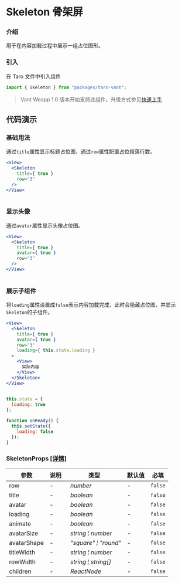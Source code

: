# Skeleton 骨架屏

### 介绍

用于在内容加载过程中展示一组占位图形。

### 引入

在 Taro 文件中引入组件

```js
import { Skeleton } from "packages/taro-vant"; 
```

> Vant Weapp 1.0 版本开始支持此组件，升级方式参见[快速上手](#/quickstart)

## 代码演示

### 基础用法

通过`title`属性显示标题占位图，通过`row`属性配置占位段落行数。

```jsx
<View>
  <Skeleton
    title={ true }
    row="3"
  />
</View>
 
```

### 显示头像

通过`avatar`属性显示头像占位图。

```jsx
<View>
  <Skeleton
    title={ true }
    avatar={ true }
    row="3"
  />
</View>
 
```

### 展示子组件

将`loading`属性设置成`false`表示内容加载完成，此时会隐藏占位图，并显示`Skeleton`的子组件。

```jsx
<View>
  <Skeleton
    title={ true }
    avatar={ true }
    row="3"
    loading={ this.state.loading }
  >
    <View>
      实际内容
    </View>
  </Skeleton>
</View>
 
```

```js
this.state = {
  loading: true
};

function onReady() {
  this.setState({
    loading: false
  });
} 
```
### SkeletonProps [[详情]](https://github.com/AntmJS/vantui/tree/main/packages/vantui/types/skeleton.d.ts)   

| 参数 | 说明 | 类型 | 默认值 | 必填 |
| --- | --- | --- | --- | --- |
| row | - | _&nbsp;&nbsp;number<br/>_ | - | `false` |
| title | - | _&nbsp;&nbsp;boolean<br/>_ | - | `false` |
| avatar | - | _&nbsp;&nbsp;boolean<br/>_ | - | `false` |
| loading | - | _&nbsp;&nbsp;boolean<br/>_ | - | `false` |
| animate | - | _&nbsp;&nbsp;boolean<br/>_ | - | `false` |
| avatarSize | - | _&nbsp;&nbsp;string&nbsp;&brvbar;&nbsp;number<br/>_ | - | `false` |
| avatarShape | - | _&nbsp;&nbsp;"square"&nbsp;&brvbar;&nbsp;"round"<br/>_ | - | `false` |
| titleWidth | - | _&nbsp;&nbsp;string&nbsp;&brvbar;&nbsp;number<br/>_ | - | `false` |
| rowWidth | - | _&nbsp;&nbsp;string&nbsp;&brvbar;&nbsp;string[]<br/>_ | - | `false` |
| children | - | _&nbsp;&nbsp;ReactNode<br/>_ | - | `false` |

